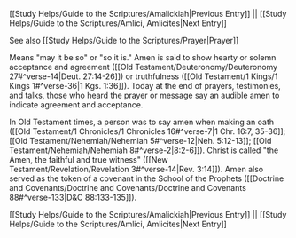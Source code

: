 [[Study Helps/Guide to the Scriptures/Amalickiah|Previous Entry]]  ||  [[Study Helps/Guide to the Scriptures/Amlici, Amlicites|Next Entry]]

 See also [[Study Helps/Guide to the Scriptures/Prayer|Prayer]]

 Means "may it be so" or "so it is." Amen is said to show hearty or solemn acceptance and agreement ([[Old Testament/Deuteronomy/Deuteronomy 27#^verse-14|Deut. 27:14-26]]) or truthfulness ([[Old Testament/1 Kings/1 Kings 1#^verse-36|1 Kgs. 1:36]]). Today at the end of prayers, testimonies, and talks, those who heard the prayer or message say an audible amen to indicate agreement and acceptance.

 In Old Testament times, a person was to say amen when making an oath ([[Old Testament/1 Chronicles/1 Chronicles 16#^verse-7|1 Chr. 16:7, 35-36]]; [[Old Testament/Nehemiah/Nehemiah 5#^verse-12|Neh. 5:12-13]]; [[Old Testament/Nehemiah/Nehemiah 8#^verse-2|8:2-6]]). Christ is called "the Amen, the faithful and true witness" ([[New Testament/Revelation/Revelation 3#^verse-14|Rev. 3:14]]). Amen also served as the token of a covenant in the School of the Prophets ([[Doctrine and Covenants/Doctrine and Covenants/Doctrine and Covenants 88#^verse-133|D&C 88:133-135]]).

[[Study Helps/Guide to the Scriptures/Amalickiah|Previous Entry]]  ||  [[Study Helps/Guide to the Scriptures/Amlici, Amlicites|Next Entry]]